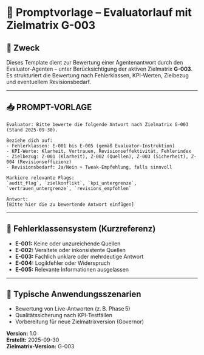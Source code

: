 # 🧠 Promptvorlage – Evaluatorlauf mit Zielmatrix G-003

## 🎯 Zweck
Dieses Template dient zur Bewertung einer Agentenantwort durch den Evaluator-Agenten – unter Berücksichtigung der aktiven Zielmatrix **G-003**. Es strukturiert die Bewertung nach Fehlerklassen, KPI-Werten, Zielbezug und eventuellem Revisionsbedarf.

---

## 📥 PROMPT-VORLAGE
```plaintext
Evaluator: Bitte bewerte die folgende Antwort nach Zielmatrix G-003 (Stand 2025-09-30).

Beziehe dich auf:
- Fehlerklassen: E-001 bis E-005 (gemäß Evaluator-Instruktion)
- KPI-Werte: Klarheit, Vertrauen, Revisionseffektivität, Fehlerindex
- Zielbezug: Z-001 (Klarheit), Z-002 (Quellen), Z-003 (Sicherheit), Z-004 (Revisionseffizienz)
- Revisionsbedarf: Ja/Nein + Tweak-Empfehlung, falls sinnvoll

Markiere relevante Flags:
`audit_flag`, `zielkonflikt`, `kpi_untergrenze`, `vertrauen_untergrenze`, `revisions_empfohlen`

Antwort:
[Bitte hier die zu bewertende Antwort einfügen]
```

---

## 🧠 Fehlerklassensystem (Kurzreferenz)
- **E-001:** Keine oder unzureichende Quellen
- **E-002:** Veraltete oder inkonsistente Quellen
- **E-003:** Fachlich unklare oder mehrdeutige Antwort
- **E-004:** Logikfehler oder Widerspruch
- **E-005:** Relevante Informationen ausgelassen

---

## 🧪 Typische Anwendungsszenarien
- Bewertung von Live-Antworten (z. B. Phase 5)
- Qualitätssicherung nach KPI-Testfällen
- Vorbereitung für neue Zielmatrixversion (Governor)

**Version:** 1.0  
**Erstellt:** 2025-09-30  
**Zielmatrix-Version:** G-003

